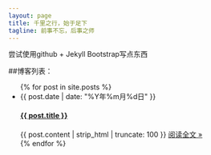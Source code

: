 ```yaml
---
layout: page
title: 千里之行，始于足下
tagline: 前事不忘，后事之师
---
```


尝试使用github + Jekyll Bootstrap写点东西

##博客列表：

<ul class="posts">
  {% for post in site.posts %}
    <li><span>{{ post.date | date: "%Y年%m月%d日" }}</span>
		<h4><a href="{{ BASE_PATH }}{{ post.url }}">{{ post.title }}</a></h4>
		<div>
		{{ post.content | strip_html | truncate: 100 }}
		<span><a href="{{ BASE_PATH }}{{ post.url }}">阅读全文 &raquo;</a></span>
		</div>
	</li>
  {% endfor %}
</ul>

